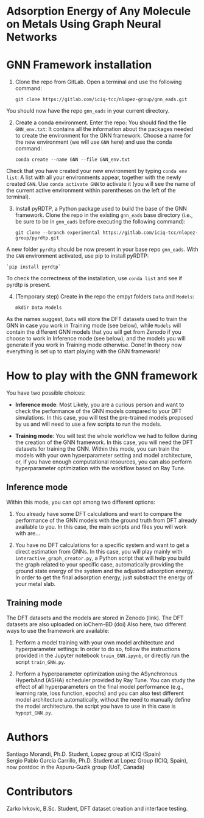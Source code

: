 # Adsorption Energy of Any Molecule on Metals Using Graph Neural Networks

# GNN Framework installation

1. Clone the repo from GitLab. Open a terminal and use the following command:  

    `git clone https://gitlab.com/iciq-tcc/nlopez-group/gnn_eads.git`  
    
You should now have the repo ``gnn_eads`` in your current directory.  

2. Create a conda environment. Enter the repo: You should find the file `GNN_env.txt`: It contains all the information about the packages needed to create the environment for the GNN framework. Choose a name for the new environment (we will use `GNN` here) and use the conda command:  

    `conda create --name GNN --file GNN_env.txt`  
    
Check that you have created your new environment by typing `conda env list`: A list with all your environments appear, together with the newly created `GNN`. Use `conda activate GNN` to activate it (you will see the name of the current active environment within parentheses on the left of the terminal).  

3. Install pyRDTP, a Python package used to build the base of the GNN framework. Clone the repo in the existing `gnn_eads` base directory (i.e., be sure to be in `gnn_eads` before executing the following command):  

    `git clone --branch experimental https://gitlab.com/iciq-tcc/nlopez-group/pyrdtp.git`  
    
A new folder `pyrdtp` should be now present in your base repo `gnn_eads`. With the `GNN` environment activated, use pip to install pyRDTP:    

    `pip install pyrdtp`  

To check the correctness of the installation, use `conda list` and see if pyrdtp is present.

4. (Temporary step) Create in the repo the empyt folders `Data` and `Models`: 

    `mkdir Data Models`

As the names suggest, `Data` will store the DFT datasets used to train the GNN in case you work in Training mode (see below), while `Models` will contain the different GNN models that you will get from Zenodo if you choose to work in Inference mode (see below), and the models you will generate if you work in Training mode otherwise.
Done! In theory now everything is set up to start playing with the GNN framework!  
# How to play with the GNN framework

You have two possible choices:

- **Inference mode**: Most Likely, you are a curious person and want to check the performance of the GNN models compared to your DFT simulations. In this case, you will test the pre-trained models proposed by us and will need to use a few scripts to run the models. 

- **Training mode**: You will test the whole workflow we had to follow during the creation of the GNN framework. In this case, you will need the DFT datasets for training the GNN. Within this mode, you can train the models with your own hyperparameter setting and model architecture, or, if you have enough computational resources, you can also perform hyperparameter optimization with the workflow based on Ray Tune.

## Inference mode

Within this mode, you can opt among two different options:

1. You already have some DFT calculations and want to compare the performance of the GNN models with the ground truth from DFT already available to you. In this case, the main scripts and files you will work with are...

2. You have no DFT calculations for a specific system and want to get a direct estimation from GNNs. In this case, you will play mainly with `interactive_graph_creator.py`, a Python script that will help you build the graph related to your specific case, automatically providing the ground state energy of the system and the adjusted adsorption energy. In order to get the final adsorption energy, just substract the energy of your metal slab. 
## Training mode

The DFT datasets and the models are stored in Zenodo (link). The DFT datasets are also uploaded on ioChem-BD (doi)
Also here, two different ways to use the framework are available:

1. Perform a model training with your own model architecture and hyperparameter settings: In order to do so, follow the instructions provided in the Jupyter notebook `train_GNN.ipynb`, or directly run the script `train_GNN.py`.

2. Perform a hyperparameter optimization using the ASynchronous HyperbAnd (ASHA) scheduler provided by Ray Tune. You can study the effect of all hyperparameters on the final model performance (e.g., learning rate, loss function, epochs) and you can also test different model architecture automatically, without the need to manually define the model architecture. the script you have to use in this case is `hypopt_GNN.py`.


# Authors

Santiago Morandi, Ph.D. Student, Lopez group at ICIQ (Spain)  
Sergio Pablo Garcia Carrillo, Ph.D. Student at Lopez Group (ICIQ, Spain), now postdoc in the Aspuru-Guzik group (UoT, Canada)


# Contributors

Zarko Ivkovic, B.Sc. Student, DFT dataset creation and interface testing.

